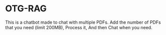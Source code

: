 # OTG-RAG

This is a chatbot made to chat with multiple PDFs.
Add the number of PDFs that you need (limit 200MB),
Process it,
And then Chat when you need.
